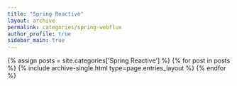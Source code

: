 ```yaml
---
title: "Spring Reactive"
layout: archive
permalink: categories/spring-webflux
author_profile: true
sidebar_main: true
---
```


{% assign posts = site.categories['Spring Reactive']  %}
{% for post in posts %} {% include archive-single.html type=page.entries_layout %} {% endfor %}